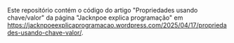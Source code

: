 Este repositório contém o código do artigo "Propriedades usando chave/valor" da página "Jacknpoe explica programação" em https://jacknpoeexplicaprogramacao.wordpress.com/2025/04/17/propriedades-usando-chave-valor/.
